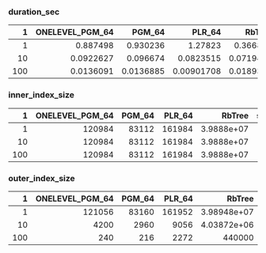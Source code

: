 ### duration_sec

|   1 |   ONELEVEL_PGM_64 |    PGM_64 |     PLR_64 |    RbTree |   sort_join |
|----:|------------------:|----------:|-----------:|----------:|------------:|
|   1 |         0.887498  | 0.930236  | 1.27823    | 0.366829  |   0.101165  |
|  10 |         0.0922627 | 0.096674  | 0.0823515  | 0.0719409 |   0.0530941 |
| 100 |         0.0136091 | 0.0136885 | 0.00901708 | 0.0189388 |   0.0452004 |

### inner_index_size

|   1 |   ONELEVEL_PGM_64 |   PGM_64 |   PLR_64 |     RbTree |   sort_join |
|----:|------------------:|---------:|---------:|-----------:|------------:|
|   1 |            120984 |    83112 |   161984 | 3.9888e+07 |         nan |
|  10 |            120984 |    83112 |   161984 | 3.9888e+07 |         nan |
| 100 |            120984 |    83112 |   161984 | 3.9888e+07 |         nan |

### outer_index_size

|   1 |   ONELEVEL_PGM_64 |   PGM_64 |   PLR_64 |           RbTree |   sort_join |
|----:|------------------:|---------:|---------:|-----------------:|------------:|
|   1 |            121056 |    83160 |   161952 |      3.98948e+07 |         nan |
|  10 |              4200 |     2960 |     9056 |      4.03872e+06 |         nan |
| 100 |               240 |      216 |     2272 | 440000           |         nan |

